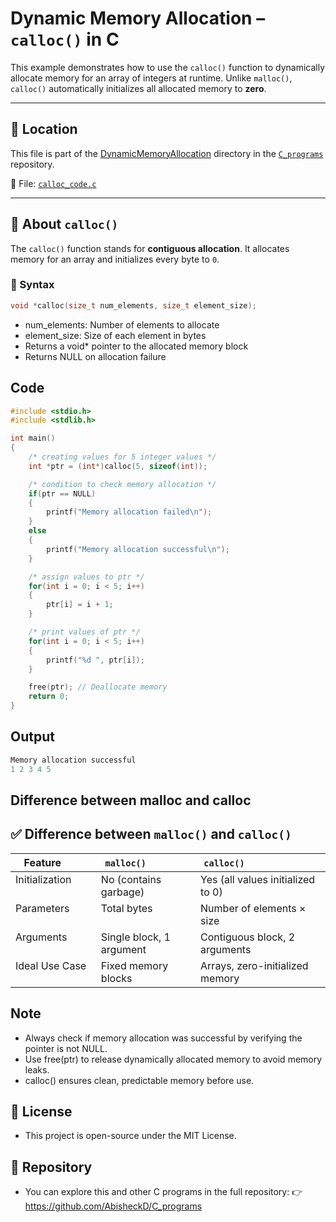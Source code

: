 # Dynamic Memory Allocation – `calloc()` in C

This example demonstrates how to use the `calloc()` function to dynamically allocate memory for an array of integers at runtime. Unlike `malloc()`, `calloc()` automatically initializes all allocated memory to **zero**.

---

## 📂 Location

This file is part of the [DynamicMemoryAllocation](https://github.com/AbisheckD/C_programs/tree/main/DynamicMemoryAllocation) directory in the [`C_programs`](https://github.com/AbisheckD/C_programs) repository.

📄 File: [`calloc_code.c`](https://github.com/AbisheckD/C_programs/blob/main/DynamicMemoryAllocation/calloc_code.c)

---

## 📌 About `calloc()`

The `calloc()` function stands for **contiguous allocation**. It allocates memory for an array and initializes every byte to `0`.

### 📜 Syntax

```c
void *calloc(size_t num_elements, size_t element_size);
```

- num_elements: Number of elements to allocate
- element_size: Size of each element in bytes
- Returns a void* pointer to the allocated memory block
- Returns NULL on allocation failure

## Code
```c
#include <stdio.h>
#include <stdlib.h>

int main()
{
    /* creating values for 5 integer values */
    int *ptr = (int*)calloc(5, sizeof(int));

    /* condition to check memory allocation */
    if(ptr == NULL)
    {
        printf("Memory allocation failed\n");
    }
    else
    {
        printf("Memory allocation successful\n");
    }

    /* assign values to ptr */
    for(int i = 0; i < 5; i++)
    {
        ptr[i] = i + 1;
    }

    /* print values of ptr */
    for(int i = 0; i < 5; i++)
    {
        printf("%d ", ptr[i]);
    }

    free(ptr); // Deallocate memory
    return 0;
}
```

## Output
```c
Memory allocation successful
1 2 3 4 5
```

## Difference between malloc and calloc

## ✅ Difference between `malloc()` and `calloc()`

| Feature                 | `malloc()`                | `calloc()`                            |
|------------------------|---------------------------|----------------------------------------|
| Initialization         | No (contains garbage)     | Yes (all values initialized to 0)     |
| Parameters             | Total bytes               | Number of elements × size             |
| Arguments              | Single block, 1 argument  | Contiguous block, 2 arguments         |
| Ideal Use Case         | Fixed memory blocks       | Arrays, zero-initialized memory       |



## Note

- Always check if memory allocation was successful by verifying the pointer is not NULL.
- Use free(ptr) to release dynamically allocated memory to avoid memory leaks.
- calloc() ensures clean, predictable memory before use.

## 📝 License

- This project is open-source under the MIT License.

## 🔗 Repository

- You can explore this and other C programs in the full repository:
👉 https://github.com/AbisheckD/C_programs
